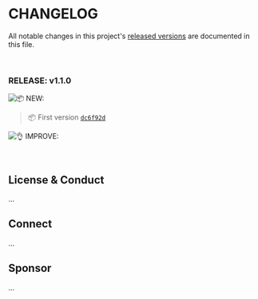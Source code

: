 # CHANGELOG

All notable changes in this project's [released versions](../../releases) are documented in this file.

<br>

### RELEASE: v1.1.0

![📦 NEW:](https://img.shields.io/badge/-NEW-gray.svg?colorB=3778FF)

> 📦 First version [`dc6f92d`](https://github.com/desinas/desinas-stampCLI/commit/dc6f92d8927efb9d5068ad7b219eeced7a5b1703) <br>

![👌 IMPROVE:](https://img.shields.io/badge/-IMPROVEMENT-gray.svg?colorB=39AA54)

<br>

## License & Conduct
...

## Connect
...

## Sponsor
...
